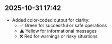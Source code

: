 ## 2025-10-31 17:42
- Added color-coded output for clarity:
  - ✅ Green for successful or safe operations
  - ⚠️ Yellow for informational messages
  - ❌ Red for warnings or risky situations


